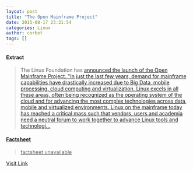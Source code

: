 ```yaml
---
layout: post
title: "The Open Mainframe Project"
date: 2015-08-17 23:31:54
categories: Linux
author: corbet
tags: []
---
```



#### Extract
>The Linux Foundation has <a href="https://www.openmainframeproject.org/news/announcement/2015/08/linux-foundation-brings-together-industry-heavyweights-advance-linux">announced the launch of the Open Mainframe Project. "In just the last few years, demand for mainframe capabilities have drastically increased due to Big Data, mobile processing, cloud computing and virtualization. Linux excels in all these areas, often being recognized as the operating system of the cloud and for advancing the most complex technologies across data, mobile and virtualized environments. Linux on the mainframe today has reached a critical mass such that vendors, users and academia need a neutral forum to work together to advance Linux tools and technologi...

#### Factsheet
>factsheet unavailable

[Visit Link](http://lwn.net/Articles/654775/rss)


